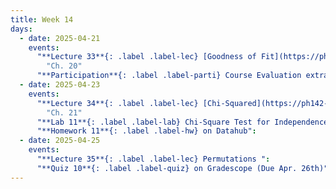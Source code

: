 ```yaml
---
title: Week 14
days:
  - date: 2025-04-21
    events:
      "**Lecture 33**{: .label .label-lec} [Goodness of Fit](https://ph142-ucb.github.io/sp25/src/lec/goodnessoffit.pdf) [(recording)](https://bcourses.berkeley.edu/courses/1540322/pages/goodness-of-fit)":
        "Ch. 20"
      "**Participation**{: .label .label-parti} Course Evaluation extra credit opens, on Gradescope ":
  - date: 2025-04-23
    events:
      "**Lecture 34**{: .label .label-lec} [Chi-Squared](https://ph142-ucb.github.io/sp25/src/lec/chisquared.pdf) ":
        "Ch. 21"
      "**Lab 11**{: .label .label-lab} Chi-Square Test for Independence (Due Apr. 26th)":
      "**Homework 11**{: .label .label-hw} on Datahub":
  - date: 2025-04-25
    events:
      "**Lecture 35**{: .label .label-lec} Permutations ": 
      "**Quiz 10**{: .label .label-quiz} on Gradescope (Due Apr. 26th)":
---
```

